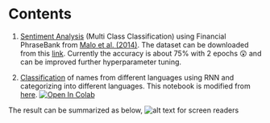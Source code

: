 # Contents

1. [Sentiment Analysis](https://github.com/HSaurabh0919/CTransformers/blob/main/Classification/FinancialSetimentAnalysis.ipynb) (Multi Class Classification) using Financial PhraseBank from [Malo et al. (2014)](https://www.researchgate.net/publication/251231107_Good_Debt_or_Bad_Debt_Detecting_Semantic_Orientations_in_Economic_Texts). The dataset can be downloaded from this [link](https://www.researchgate.net/profile/Pekka_Malo/publication/251231364_FinancialPhraseBank-v10/data/0c96051eee4fb1d56e000000/FinancialPhraseBank-v10.zip?origin=publication_list). Currently the accuracy is about 75% with 2 epochs 😲 and can be improved further hyperparameter tuning.

2. [Classification](https://github.com/HSaurabh0919/CTransformers/blob/main/Classification/CLS_RNN_01.ipynb) of names from different languages using RNN and categorizing into different languages. This notebook is modified from [here](https://pytorch.org/tutorials/intermediate/char_rnn_classification_tutorial.html). [![Open In Colab](https://colab.research.google.com/assets/colab-badge.svg)](https://colab.research.google.com/drive/17JG1gqGPstqtj6JocpmaCye9nSMV1LBZ)

The result can be summarized as below,
![alt text for screen readers](https://github.com/HSaurabh0919/CTransformers/blob/main/Classification/Images/name_classification.png "Name Classification")

